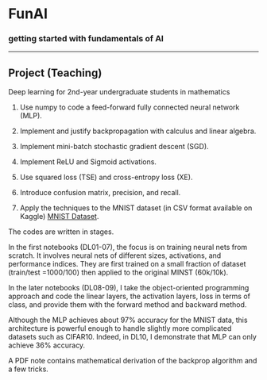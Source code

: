 # FunAI 


### getting started with fundamentals of AI

-----

## Project (Teaching)

Deep learning for 2nd-year undergraduate students in mathematics

1. Use numpy to code a feed-forward fully connected neural network (MLP).

2. Implement and justify backpropagation with calculus and linear algebra.

3. Implement mini-batch stochastic gradient descent (SGD).

4. Implement ReLU and Sigmoid activations.

5. Use squared loss (TSE) and cross-entropy loss (XE).

6. Introduce confusion matrix, precision, and recall.

7. Apply the techniques to the MNIST dataset (in CSV format available on Kaggle) [MNIST Dataset](https://www.kaggle.com/datasets/oddrationale/mnist-in-csv).

The codes are written in stages.

In the first notebooks (DL01-07), the focus is on training neural nets from scratch. It involves neural nets of different sizes, activations, and performance indices. They are first trained on a small fraction of dataset (train/test =1000/100) then applied to the original MINST (60k/10k). 

In the later notebooks (DL08-09), I take the object-oriented programming approach and code the linear layers, the activation layers, loss in terms of class, and provide them with the forward method and backward method.

Although the MLP achieves about 97% accuracy for the MNIST data, this architecture is powerful enough to handle slightly more complicated datasets such as CIFAR10. Indeed, in DL10, I demonstrate that MLP can only achieve 36% accuracy.  

A PDF note contains mathematical derivation of the backprop algorithm and a few tricks. 